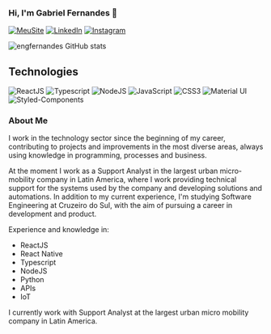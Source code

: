### Hi, I'm Gabriel Fernandes 👋

[![MeuSite](https://img.shields.io/badge/website-000000?style=for-the-badge&logo=About.me&logoColor=white)]()
[![LinkedIn](https://img.shields.io/badge/LinkedIn-0077B5?style=for-the-badge&logo=linkedin&logoColor=white)](https://www.linkedin.com/in/engfernandes/)
[![Instagram](https://img.shields.io/badge/Instagram-E4405F?style=for-the-badge&logo=instagram&logoColor=white)](https://www.instagram.com/gabfernandes6/)

![engfernandes GitHub stats](https://github-readme-stats.vercel.app/api?username=engfernandes&show_icons=true&theme=dracula)

## Technologies
<div style="display: inline_block">
  <img alt="ReactJS" src="https://img.shields.io/badge/React-20232A?style=for-the-badge&logo=react&logoColor=61DAFB"/>
  <img alt="Typescript" src="https://img.shields.io/badge/TypeScript-007ACC?style=for-the-badge&logo=typescript&logoColor=white"/>
  <img alt="NodeJS" src="https://img.shields.io/badge/Node.js-43853D?style=for-the-badge&logo=node.js&logoColor=white"/>
  <img alt="JavaScript" src="https://img.shields.io/badge/JavaScript-F7DF1E?style=for-the-badge&logo=javascript&logoColor=black"/>
  <img alt="CSS3" src="https://img.shields.io/badge/CSS3-1572B6?style=for-the-badge&logo=css3&logoColor=white"/>
  <img alt="Material UI" src="https://img.shields.io/badge/Material--UI-0081CB?style=for-the-badge&logo=material-ui&logoColor=white"/>
  <img alt="Styled-Components" src="https://img.shields.io/badge/styled--components-DB7093?style=for-the-badge&logo=styled-components&logoColor=white"/>
</div>

### About Me

<div>
 I work in the technology sector since the beginning of my career, contributing to projects and improvements in the most diverse areas, always using knowledge in programming, processes and business.

At the moment I work as a Support Analyst in the largest urban micro-mobility company in Latin America, where I work providing technical support for the systems used by the company and developing solutions and automations. In addition to my current experience, I'm studying Software Engineering at Cruzeiro do Sul, with the aim of pursuing a career in development and product.

Experience and knowledge in:
- ReactJS
- React Native
- Typescript
- NodeJS
- Python
- APIs
- IoT 

<p>I currently work with Support Analyst at the largest urban micro mobility company in Latin America.</p>
</div>
